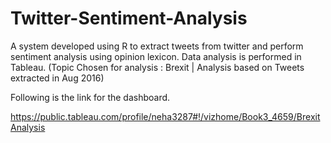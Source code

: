 # Twitter-Sentiment-Analysis
A system developed using R to extract tweets from twitter and perform sentiment analysis using opinion lexicon. Data analysis is performed in Tableau. (Topic Chosen for analysis : Brexit | Analysis based on Tweets extracted in Aug 2016)

Following is the link for the dashboard.

https://public.tableau.com/profile/neha3287#!/vizhome/Book3_4659/BrexitAnalysis
